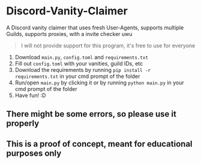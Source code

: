 # Discord-Vanity-Claimer
A Discord vanity claimer that uses fresh User-Agents, supports multiple Guilds, supports proxies, with a invite checker uwu
> I will not provide support for this program, it's free to use for everyone

1. Download `main.py`, `config.toml` and `requirements.txt`
2. Fill out `config.toml` with your vanities, guild IDs, etc
3. Download the requirements by running `pip install -r requirements.txt`  in your cmd prompt of the folder
4. Run/open `main.py` by clicking it or by running `python main.py` in your cmd prompt of the folder
5. Have fun! :D

## There might be some errors, so please use it properly
## This is a proof of concept, meant for educational purposes only
